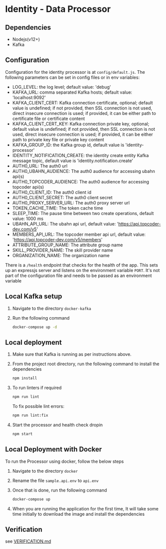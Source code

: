 # Identity - Data Processor

## Dependencies

- Nodejs(v12+)
- Kafka

## Configuration

Configuration for the identity processor is at `config/default.js`.
The following parameters can be set in config files or in env variables:

- LOG_LEVEL: the log level; default value: 'debug'
- KAFKA_URL: comma separated Kafka hosts; default value: 'localhost:9092'
- KAFKA_CLIENT_CERT: Kafka connection certificate, optional; default value is undefined;
    if not provided, then SSL connection is not used, direct insecure connection is used;
    if provided, it can be either path to certificate file or certificate content
- KAFKA_CLIENT_CERT_KEY: Kafka connection private key, optional; default value is undefined;
    if not provided, then SSL connection is not used, direct insecure connection is used;
    if provided, it can be either path to private key file or private key content
- KAFKA_GROUP_ID: the Kafka group id, default value is 'identity-processor'
- IDENTITY_NOTIFICATION_CREATE: the identity create entity Kafka message topic, default value is 'identity.notification.create'
- AUTH0_URL: The auth0 url
- AUTH0_UBAHN_AUDIENCE: The auth0 audience for accessing ubahn api(s)
- AUTH0_TOPCODER_AUDIENCE: The auth0 audience for accessing topcoder api(s)
- AUTH0_CLIENT_ID: The auth0 client id
- AUTH0_CLIENT_SECRET: The auth0 client secret
- AUTH0_PROXY_SERVER_URL: The auth0 proxy server url
- TOKEN_CACHE_TIME: The token cache time
- SLEEP_TIME: The pause time between two create operations, default value: 1000 ms
- UBAHN_API_URL: The ubahn api url, default value: 'https://api.topcoder-dev.com/v5'
- MEMBERS_API_URL: The topcoder member api url, default value: 'https://api.topcoder-dev.com/v5/members'
- ATTRIBUTE_GROUP_NAME: The attribute group name
- SKILL_PROVIDER_NAME: The skill provider name
- ORGANIZATION_NAME: The organization name

There is a `/health` endpoint that checks for the health of the app. This sets up an expressjs server and listens on the environment variable `PORT`. It's not part of the configuration file and needs to be passed as an environment variable

## Local Kafka setup

1. Navigate to the directory `docker-kafka`

2. Run the following command

    ```bash
    docker-compose up -d
    ```

## Local deployment

1. Make sure that Kafka is running as per instructions above.

2. From the project root directory, run the following command to install the dependencies

    ```bash
    npm install
    ```

3. To run linters if required

    ```bash
    npm run lint
    ```

    To fix possible lint errors:

    ```bash
    npm run lint:fix
    ```

5. Start the processor and health check dropin

    ```bash
    npm start
    ```

## Local Deployment with Docker

To run the Processor using docker, follow the below steps

1. Navigate to the directory `docker`

2. Rename the file `sample.api.env` to `api.env`

3. Once that is done, run the following command

    ```bash
    docker-compose up
    ```

4. When you are running the application for the first time, It will take some time initially to download the image and install the dependencies


## Verification

see [VERIFICATION.md](VERIFICATION.md)
